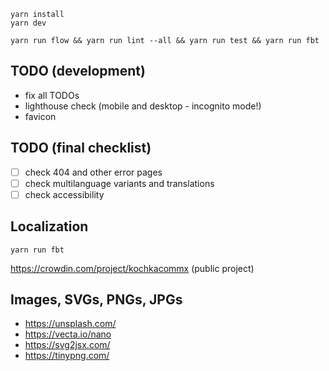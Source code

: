 ```text
yarn install
yarn dev
```

```text
yarn run flow && yarn run lint --all && yarn run test && yarn run fbt
```

## TODO (development)

- fix all TODOs
- lighthouse check (mobile and desktop - incognito mode!)
- favicon

## TODO (final checklist)

- [ ] check 404 and other error pages
- [ ] check multilanguage variants and translations
- [ ] check accessibility

## Localization

```text
yarn run fbt
```

https://crowdin.com/project/kochkacommx (public project)

## Images, SVGs, PNGs, JPGs

- https://unsplash.com/
- https://vecta.io/nano
- https://svg2jsx.com/
- https://tinypng.com/
